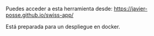 Puedes acceder a esta herramienta desde: https://javier-posse.github.io/swiss-app/

Está preparada para un despliegue en docker.
